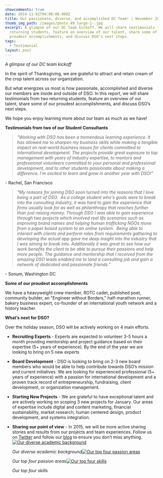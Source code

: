 ```yaml
---
showcomments: true
date: 2014-11-01T04:00:00.000Z
title: Our passionate, diverse, and accomplished DC Team! | November 2014 DSO Update
thumb_img_path: /images/photo_49_large-1-.jpg
excerpt: A glimpse of our DC team kickoff. We will share testimonials from two
  returning students, feature an overview of our talent, share some of our
  proudest accomplishments, and discuss DSO’s next steps.
tags:
  - Testimonial
layout: post
---
```

*A glimpse of our DC team kickoff*

In the spirit of Thanksgiving, we are grateful to attract and retain cream of the crop talent across our organization.

But what energizes us most is how passionate, accomplished and diverse our members are inside and outside of DSO. In this report, we will share testimonials from two returning students, feature an overview of our talent, share some of our proudest accomplishments, and discuss DSO’s next steps.

We hope you enjoy learning more about our team as much as we have!

**Testimonials from two of our Student Consultants**

> *"Working with DSO has been a tremendous learning experience. It has allowed me to sharpen my business skills while making a tangible impact on real-world business issues for clients committed to international development. The projects provide great exposure to top management with years of industry expertise, to mentors and professional volunteers committed to your personal and professional development, and to other students passionate about making a difference. I'm excited to learn and grow in another year with DSO!"* 

\- Rachel, San Francisco

> *"My reasons for joining DSO soon turned into the reasons that I love being a part of DSO.  As a college student who's goals were to break into the consulting industry, it was hard to gain the experience that firms usually look for as well as philanthropy that reaches further than just raising money. Through DSO I was able to gain experience through two projects which involved real life scenarios such as improving brand names and helping human trafficking NGOs move from a paper based system to an online system.  Being able to interact with clients and perform roles from requirements gathering to developing the actual app gave me deep insight into the industry that I was aiming to break into. Additionally it was great to see how our work benefits the client to be able to pursue their passions and help more people. The guidance and mentorship that I received from the amazing DSO leads enabled me to land a consulting job and gain a network of dedicated and passionate friends."* 

\- Sonum, Washington DC

**Some of our proudest accomplishments**

We have a heavyweight crew member, ROTC cadet, published poet, community builder, an "Engineer without Borders," half-marathon runner, bakery business expert, co-founder of an international youth network and a history teacher. 

**What’s next for DSO?** 

Over the holiday season, DSO will be actively working on 4 main efforts.

* **Recruiting Experts** - Experts are expected to volunteer 3-5 hours a month providing mentorship and project guidance based on their expertise (5+ years of experience). By the end of the year we are looking to bring on 5 new experts
* **Board Development** - DSO is looking to bring on 2-3 new board members who would be able to help contribute towards DSO’s mission and current initiatives. We are looking for experienced professional (5+ years of experience) with a passion for international development and a proven track record of entrepreneurship, fundraising, client development, or organization management.  
* **Starting New Projects** - We are grateful to have exceptional talent and are actively working on scoping 3 new projects for January. Our areas of expertise include digital and content marketing, financial sustainability, market research, human centered design, product development, and systems integration.
* **Sharing our point of view** - In 2015, we will be more active sharing stories and results from our projects and team experiences. Follow us on [Twitter](https://twitter.com/dsoglobal) and follow our [blog](http://www.dsoglobal.org/blog) to ensure you don’t miss anything.[![Our diverse academic background](https://www.globalgiving.org/pfil/17280/Slide1_Large.jpg)](https://www.globalgiving.org/pfil/17280/Slide1_Large.jpg)

  *Our diverse academic background*[![Our top four passion areas](https://www.globalgiving.org/pfil/17280/Top_four_Passion_Large.jpg)](https://www.globalgiving.org/pfil/17280/Top_four_Passion_Large.jpg)

  *Our top four passion areas*[![Our top four skills](https://www.globalgiving.org/pfil/17280/Top_four_Skills_Large.jpg)](https://www.globalgiving.org/pfil/17280/Top_four_Skills_Large.jpg)

  *Our top four skills*